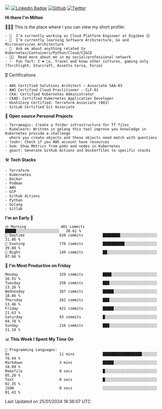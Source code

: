 ![](https://komarev.com/ghpvc/?username=miltlima&color=blueviolet) [![Linkedin Badge](https://img.shields.io/badge/-LinkedIn-blue?style=flat-square&logo=Linkedin&logoColor=white&link=https://www.linkedin.com/in/miltonlimaj/)](https://www.linkedin.com/in/miltonlimaj/) [![Github](https://img.shields.io/github/followers/miltlima?style=social)](https://github.com/miltlima?tab=followers) [![Twitter](https://img.shields.io/twitter/follow/milt_lima?style=social)](https://twitter.com/milt_lima)
 


     
**Hi there I'm Milton**

👨🏽‍💻 This is the place where I you can view my short profile:
```text
- 🔭  I’m currently working as Cloud Platform Engineer at Digibee 😉
- 🌱  I’m currently learning Software Architecture, Go and Microsservices Architecture
- 💬  Ask me about anything related to Kubernetes/Containers/Python/Cloud/CI&CD
- 👨‍💻  Read more about me in my social/professional network
- ⚡  Fun fact: I ❤️ 🐶s, Travel and know other cultures, gaming only [Torchlight, Starcraft, Assetto Corsa, Forza]
```
🎖 Certifications
```text
- AWS Certified Solutions Architect – Associate SAA-03
- AWS Certified Cloud Practitioner - CLF-01
- CKA: Certified Kubernetes Administrator
- CKAD: Certified Kubernetes Application Developer
- HashiCorp Certified: Terraform Associate (003)
- GitLab Certified Git Associate
```
📐 **Open source Personal Projects**

```text
- Terramagic: Create a folder infrastructure for Tf files
- Kubelearn: Written in golang this tool improve you knowledge in Kubernetes provide a challenge
  where you create objects and these objects need match with questions
- lookr: Check if you AWS account have resources
- kom: Show Metrics from pods and nodes in Kubernetes
- goact: Generate Github Actions and Dockerfiles to specific stacks
```
🛠 **Tech Stacks**

```text
- Terraform
- Kubernetes
- Docker
- Podman
- AWS
- GCP
- Github Actions
- Python
- Golang
- Gitlab
```         

<!--START_SECTION:waka-->
**I'm an Early 🐤** 

```text
🌞 Morning                401 commits         █████░░░░░░░░░░░░░░░░░░░░   20.61 % 
🌆 Daytime                620 commits         ████████░░░░░░░░░░░░░░░░░   31.86 % 
🌃 Evening                776 commits         ██████████░░░░░░░░░░░░░░░   39.88 % 
🌙 Night                  149 commits         ██░░░░░░░░░░░░░░░░░░░░░░░   07.66 % 
```
📅 **I'm Most Productive on Friday** 

```text
Monday                   329 commits         ████░░░░░░░░░░░░░░░░░░░░░   16.91 % 
Tuesday                  258 commits         ███░░░░░░░░░░░░░░░░░░░░░░   13.26 % 
Wednesday                367 commits         █████░░░░░░░░░░░░░░░░░░░░   18.86 % 
Thursday                 262 commits         ███░░░░░░░░░░░░░░░░░░░░░░   13.46 % 
Friday                   421 commits         █████░░░░░░░░░░░░░░░░░░░░   21.63 % 
Saturday                 93 commits          █░░░░░░░░░░░░░░░░░░░░░░░░   04.78 % 
Sunday                   216 commits         ███░░░░░░░░░░░░░░░░░░░░░░   11.10 % 
```


📊 **This Week I Spent My Time On** 

```text
💬 Programming Languages: 
Go                       11 mins             ██████████████████░░░░░░░   70.44 % 
Markdown                 3 mins              █████░░░░░░░░░░░░░░░░░░░░   18.09 % 
Makefile                 0 secs              █░░░░░░░░░░░░░░░░░░░░░░░░   05.20 % 
Text                     0 secs              █░░░░░░░░░░░░░░░░░░░░░░░░   02.35 % 
JSON                     0 secs              ░░░░░░░░░░░░░░░░░░░░░░░░░   01.43 % 
```


 Last Updated on 25/01/2024 18:36:07 UTC
<!--END_SECTION:waka-->

